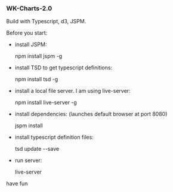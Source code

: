 ### WK-Charts-2.0

Build with Typescript, d3, JSPM.

Before you start:
- install JSPM: 

    npm install jspm -g
	
- install TSD to get typescript definitions: 

    npm install tsd -g
	
- install a local file server. I am using live-server: 

    npm install live-server -g
	
- install dependencies: (launches default browser at port 8080)

    jspm install 
	
- install typescript definition files:
	
	tsd update --save
	
- run server: 

    live-server 
	
have fun




